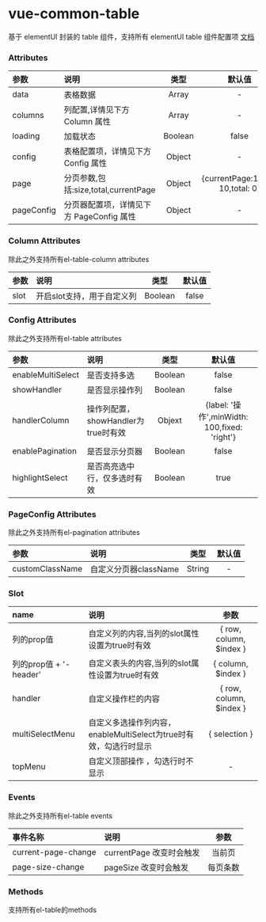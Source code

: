 # vue-common-table

基于 elementUI 封装的 table 组件，支持所有 elementUI table 组件配置项 [文档](https://element.eleme.cn/2.12/#/zh-CN/component/table)

### Attributes

| 参数       | 说明                                     |  类型   |              默认值               |
| :--------- | :--------------------------------------- | :-----: | :-------------------------------: |
| data       | 表格数据                                 |  Array  |                 -                 |
| columns    | 列配置,详情见下方 Column 属性            |  Array  |                 -                 |
| loading    | 加载状态                                 | Boolean |               false               |
| config     | 表格配置项，详情见下方 Config 属性       | Object  |                 -                 |
| page       | 分页参数,包括:size,total,currentPage     | Object  | {currentPage:1,size: 10,total: 0} |
| pageConfig | 分页器配置项，详情见下方 PageConfig 属性 | Object  |                 -                 |

### Column Attributes

除此之外支持所有el-table-column attributes

| 参数 | 说明                       |  类型   | 默认值 |
| :--- | :------------------------- | :-----: | :----: |
| slot | 开启slot支持，用于自定义列 | Boolean | false  |

### Config Attributes

除此之外支持所有el-table attributes

| 参数              | 说明                                |  类型   |                    默认值                    |
| :---------------- | :---------------------------------- | :-----: | :------------------------------------------: |
| enableMultiSelect | 是否支持多选                        | Boolean |                    false                     |
| showHandler       | 是否显示操作列                      | Boolean |                    false                     |
| handlerColumn     | 操作列配置，showHandler为true时有效 | Objext  | {label: '操作',minWidth: 100,fixed: 'right'} |
| enablePagination  | 是否显示分页器                      | Boolean |                    false                     |
| highlightSelect   | 是否高亮选中行，仅多选时有效        | Boolean |                     true                     |

### PageConfig Attributes

除此之外支持所有el-pagination attributes

| 参数            | 说明                  |  类型  | 默认值 |
| :-------------- | :-------------------- | :----: | :----: |
| customClassName | 自定义分页器className | String |   -    |


### Slot

| name                   | 说明                                                              |          参数           |
| :--------------------- | :---------------------------------------------------------------- | :---------------------: |
| 列的prop值             | 自定义列的内容,当列的slot属性设置为true时有效                     | { row, column, $index } |
| 列的prop值 + '-header' | 自定义表头的内容,当列的slot属性设置为true时有效                   |   { column, $index }    |
| handler                | 自定义操作栏的内容                                                | { row, column, $index } |
| multiSelectMenu        | 自定义多选操作列内容，enableMultiSelect为true时有效，勾选行时显示 |      { selection }      |
| topMenu                | 自定义顶部操作 ，勾选行时不显示                                   |            -            |

### Events

除此之外支持所有el-table events

| 事件名称            | 说明                     |   参数   |
| :------------------ | :----------------------- | :------: |
| current-page-change | currentPage 改变时会触发 |  当前页  |
| page-size-change    | pageSize 改变时会触发    | 每页条数 |

### Methods

支持所有el-table的methods